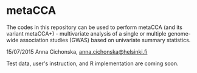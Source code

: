 # metaCCA
The codes in this repository can be used to perform metaCCA
(and its variant metaCCA+) - multivariate analysis of a single 
or multiple genome-wide association studies (GWAS) based 
on univariate summary statistics.


15/07/2015 Anna Cichonska, anna.cichonska@helsinki.fi

Test data, user's instruction, and R implementation are coming soon.
